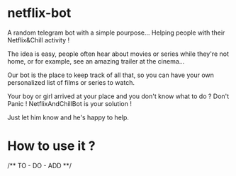 # netflix-bot

A random telegram bot with a simple pourpose... Helping people with their Netflix&Chill activity !

The idea is easy, people often hear about movies or series while they're not home, or for example, see an amazing trailer at the cinema...

Our bot is the place to keep track of all that, so you can have your own personalized list of films or series to watch.

Your boy or girl arrived at your place and you don't know what to do ? Don't Panic ! NetflixAndChillBot is your solution !

Just let him know and he's happy to help.

# How to use it ?

/** TO - DO - ADD **/
